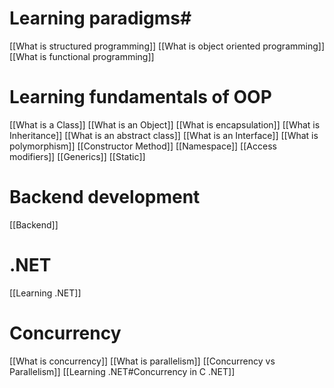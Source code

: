 # Learning paradigms#
[[What is structured programming]]
[[What is object oriented programming]]
[[What is functional programming]]


# Learning fundamentals of OOP
[[What is a Class]]
[[What is an Object]]
[[What is encapsulation]]
[[What is Inheritance]]
[[What is an abstract class]]
[[What is an Interface]]
[[What is polymorphism]]
[[Constructor Method]]
[[Namespace]]
[[Access modifiers]]
[[Generics]]
[[Static]]

# Backend development
[[Backend]]
# .NET
[[Learning .NET]]

# Concurrency
[[What is concurrency]]
[[What is parallelism]]
[[Concurrency vs Parallelism]]
[[Learning .NET#Concurrency in C .NET]]



